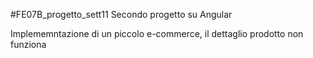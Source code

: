 #FE07B_progetto_sett11
Secondo progetto su Angular

Implememntazione di un piccolo e-commerce, il dettaglio prodotto non funziona
